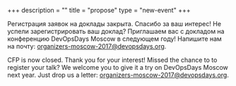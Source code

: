 +++
description = ""
title = "propose"
type = "new-event"
+++
<!--{{< cfp_dates >}}-->

Регистрация заявок на доклады закрыта. Спасибо за ваш интерес!
Не успели зарегистрировать ваш доклад? Приглашаем вас с докладом на конференцию DevOpsDays Moscow в следующем году! Напишите нам на почту:  <a href='mailto:organizers-moscow-2017@devopsdays.org'>organizers-moscow-2017@devopsdays.org</a>.
 
CFP is now closed. Thank you for your interest!
Missed the chance to to register your talk? We welcome you to give it a try on DevOpsDays Moscow next year. Just drop us a letter: <a href='mailto:organizers-moscow-2017@devopsdays.org'>organizers-moscow-2017@devopsdays.org</a>.
